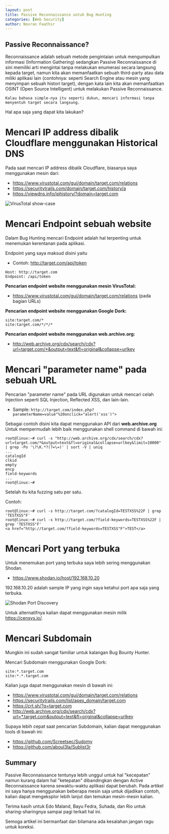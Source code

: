 ```yaml
---
layout: post
title: Passive Reconnaissance untuk Bug Hunting
categories: [Web Security]
author: Novran Faathir
---
```


## Passive Reconnaissance?

Reconnaissance adalah sebuah metode pengintaian untuk mengumpulkan informasi (Information Gathering) sedangkan Passive Reconnaissance di sini memiliki arti mengintai tanpa melakukan enumerasi secara langsung kepada target, namun kita akan memanfaatkan sebuah third-party atau data miliki aplikasi lain (contohnya: seperti Search Engine atau mesin yang menyimpan sebuah histori target), dengan kata lain kita akan memanfaatkan OSINT (Open Source Intelligent) untuk melakukan Passive Reconnaissance.

`Kalau bahasa simple-nya itu seperti dukun, mencari informasi tanpa menyentuh target secara langsung.`

Hal apa saja yang dapat kita lakukan?

# Mencari IP address dibalik Cloudflare menggunakan Historical DNS

Pada saat mencari IP address dibalik Cloudflare, biasanya saya menggunakan mesin dari:
- <https://www.virustotal.com/gui/domain/target.com/relations>
- <https://securitytrails.com/domain/target.com/history/a>
- <https://viewdns.info/iphistory/?domain=target.com>

![VirusTotal show-case](/images/passive-recon-cloudflare-virustotal.jpg "VirusTotal show-case")


# Mencari Endpoint sebuah website
Dalam Bug Hunting mencari Endpoint adalah hal terpenting untuk menemukan kerentanan pada aplikasi.

Endpoint yang saya maksud disini yaitu

- Contoh: http://target.com/api/token
```
Host: http://target.com
Endpoint: /api/token
```

**Pencarian endpoint website menggunakan mesin VirusTotal:**
- <https://www.virustotal.com/gui/domain/target.com/relations> (pada bagian URLs)

**Pencarian endpoint website menggunakan Google Dork:**
```
site:target.com/*
site:target.com/*/*/*
```

**Pencarian endpoint website menggunakan web.archive.org:**
- <http://web.archive.org/cdx/search/cdx?url=target.com/*&output=text&fl=original&collapse=urlkey>


# Mencari "parameter name" pada sebuah URL
Pencarian "parameter name" pada URL digunakan untuk mencari celah Injection seperti SQL Injection, Reflected XSS, dan lain-lain.

- Sample: `http://target.com/index.php?parameterName=value"%20onclick="alert('xss')">`

Sebagai contoh disini kita dapat menggunakan API dari **web.archive.org**
Untuk mempermudah lebih baik menggunakan shell command di bawah ini: 
```
root@linux:~# curl -s "http://web.archive.org/cdx/search/cdx?url=target.com/*&output=text&fl=original&collapse=urlkey&limit=10000" | grep -Po '\?\K.*?(?=\=)' | sort -V | uniq
...
catalogId
clkid
empty
encp
field-keywords
...
root@linux:~# 
```

Setelah itu kita fuzzing satu per satu.

Contoh:
```
root@linux:~# curl -s http://target.com/?catalogId=TESTXSS%22F | grep 'TESTXSS"F'
root@linux:~# curl -s http://target.com/?field-keywords=TESTXSS%22F | grep 'TESTXSS"F'
<a href="http://target.com/?field-keywords=TESTXSS"F">TEST</a>
```


# Mencari Port yang terbuka
Untuk menemukan port yang terbuka saya lebih sering menggunakan Shodan.

- <https://www.shodan.io/host/192.168.10.20>

192.168.10.20 adalah sample IP yang ingin saya ketahui port apa saja yang terbuka.

![Shodan Port Discovery](/images/passive-recon-shodan-port.png "Shodan Port Discovery")

Untuk alternatifnya kalian dapat menggunakan mesin milik <https://censys.io/>.


# Mencari Subdomain
Mungkin ini sudah sangat familiar untuk kalangan Bug Bounty Hunter.

Mencari Subdomain menggunakan Google Dork:
```
site:*.target.com
site:*.*.target.com
```

Kalian juga dapat menggunakan mesin di bawah ini:
- <https://www.virustotal.com/gui/domain/target.com/relations>
- <https://securitytrails.com/list/apex_domain/target.com>
- <https://crt.sh/?q=target.com>
- <http://web.archive.org/cdx/search/cdx?url=*.target.com&output=text&fl=original&collapse=urlkey>

Supaya lebih cepat saat pencarian Subdomain, kalian dapat menggunakan tools di bawah ini:
- <https://github.com/Screetsec/Sudomy>
- <https://github.com/aboul3la/Sublist3r>


## Summary
Passive Reconnaissance tentunya lebih unggul untuk hal "kecepatan" namun kurang dalam hal "ketepatan" dibandingkan dengan Active Reconnaissance karena sewaktu-waktu aplikasi dapat berubah. Pada artikel ini saya hanya menggunakan beberapa mesin saja untuk dijadikan contoh, kalian dapat mengeksplor lebih lanjut dan temukan mesin-mesin kalian.

Terima kasih untuk Edo Maland, Bayu Fedra, Suhada, dan Rio untuk sharing-sharingnya sampai pagi terkait hal ini.

Semoga artikel ini bermanfaat dan bilamana ada kesalahan jangan ragu untuk koreksi.
